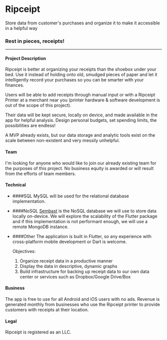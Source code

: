 # Ripceipt
Store data from customer's purchases and organize it to make it accessible in a helpful way

### Rest in pieces, receipts!  

---

#### Project Description
Ripceipt is better at organizing your receipts than the shoebox under your bed. Use it instead of holding onto old, smudged pieces of paper and let it intelligently record your purchases so you can be smarter with your finances.

Users will be able to add receipts through manual input or with a Ripceipt Printer at a merchant near you (printer hardware & software development is out of the scope of this project).

Their data will be kept secure, locally on device, and made available in the app for helpful analysis. Design personal budgets, set spending limits, the possibilities are endless!

A MVP already exists, but our data storage and analytic tools exist on the scale between non-existent and very messily unhelpful.

#### Team

I'm looking for anyone who would like to join our already existing team for the purposes of this project. No business equity is awarded or will result from the efforts of team members.

#### Technical

- ####SQL
    MySQL will be used for the relational database implementation.

- ####NoSQL
    [Sembast](https://pub.dev/packages/sembast) is the NoSQL database we will use to store data locally on-device. We will explore the scalability of the Flutter package and if this implementation is not performant enough, we will use a remote MongoDB instance.

- ####Other
    The application is built in Flutter, so any experience with cross-platform mobile development or Dart is welcome.
    
    Objectives: 
    1. Organize receipt data in a productive manner
    2. Display the data in descriptive, dynamic graphs
    3. Build infrastructure for backing up receipt data to our own data center or services such as Dropbox/Google Drive/Box

#### Business
    
The app is free to use for all Android and iOS users with no ads. Revenue is generated monthly from businesses who use the Ripceipt printer to provide customers with receipts at their location.

#### Legal

Ripceipt is registered as an LLC.

